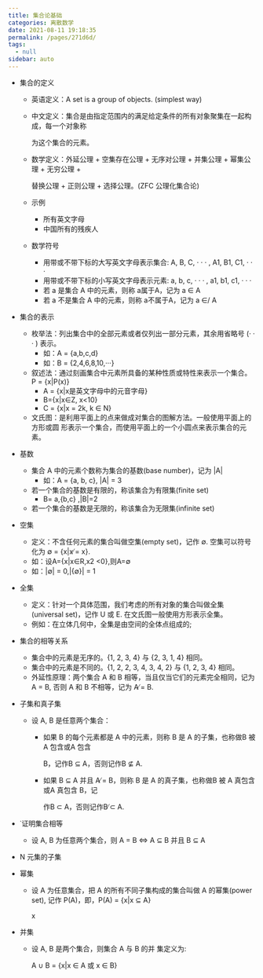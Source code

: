 ```yaml
---
title: 集合论基础
categories: 离散数学
date: 2021-08-11 19:18:35
permalink: /pages/271d6d/
tags: 
  - null
sidebar: auto
---
```




- 集合的定义

  - 英语定义：A set is a group of objects. (simplest way)

  - 中文定义：集合是由指定范围内的满足给定条件的所有对象聚集在一起构成，每一个对象称

    为这个集合的元素。

  - 数学定义：外延公理 + 空集存在公理 + 无序对公理 + 并集公理 + 幂集公理 + 无穷公理 +

    替换公理 + 正则公理 + 选择公理。(ZFC 公理化集合论)

  - 示例

    - 所有英文字母
    - 中国所有的残疾人

  - 数学符号

    - 用带或不带下标的大写英文字母表示集合: A, B, C, · · · , A1, B1, C1, · · · 
    - 用带或不带下标的小写英文字母表示元素: a, b, c, · · · , a1, b1, c1, · · ·
    - 若 a 是集合 A 中的元素，则称 a属于A，记为 a ∈ A
    - 若 a 不是集合 A 中的元素，则称 a不属于A，记为 a ∈/ A

- 集合的表示

  - 枚举法：列出集合中的全部元素或者仅列出一部分元素，其余用省略号 (· · · ) 表示。
    - 如：A = {a,b,c,d}
    - 如：B = {2,4,6,8,10,···}
  - 叙述法：通过刻画集合中元素所具备的某种性质或特性来表示一个集合。P = {x|P(x)}
    - A = {x|x是英文字母中的元音字母}
    - B={x|x∈Z, x<10}
    - C = {x|x = 2k, k ∈ N}
  - 文氏图：是利用平面上的点来做成对集合的图解方法。一般使用平面上的方形或圆 形表示一个集合，而使用平面上的一个小圆点来表示集合的元素。

- 基数

  - 集合 A 中的元素个数称为集合的基数(base number)，记为 |A|
    - 如：A = {a, b, c}, |A| = 3
  - 若一个集合的基数是有限的，称该集合为有限集(finite set)
    - B= a,{b,c} ,|B|=2
  - 若一个集合的基数是无限的，称该集合为无限集(infinite set)

- 空集

  - 定义：不含任何元素的集合叫做空集(empty set)，记作 ∅. 空集可以符号化为 ∅ = {x|x ̸= x}.
  - 如：设A={x|x∈R,x2 <0},则A=∅
  - 如：|∅| = 0,|{∅}| = 1

- 全集

  - 定义：针对一个具体范围，我们考虑的所有对象的集合叫做全集(universal set)，记作 U 或 E. 在文氏图一般使用方形表示全集。
  - 例如：在立体几何中，全集是由空间的全体点组成的;

- 集合的相等关系

  - 集合中的元素是无序的。{1, 2, 3, 4} 与 {2, 3, 1, 4} 相同。
  - 集合中的元素是不同的。{1, 2, 2, 3, 4, 3, 4, 2} 与 {1, 2, 3, 4} 相同。
  - 外延性原理：两个集合 A 和 B 相等，当且仅当它们的元素完全相同，记为 A = B, 否则 A 和 B 不相等，记为 A  ̸= B.

- 子集和真子集

  - 设 A, B 是任意两个集合：

    - 如果 B 的每个元素都是 A 中的元素，则称 B 是 A 的子集，也称做B 被 A 包含或A 包含

      B，记作B ⊆ A，否则记作B ⊈ A.

    - 如果 B ⊆ A 并且 A ̸= B，则称 B 是 A 的真子集，也称做B 被 A 真包含或A 真包含 B，记

      作B ⊂ A，否则记作B ̸⊂ A.

- ˙证明集合相等

  - 设 A, B 为任意两个集合，则 A = B ⇔ A ⊆ B 并且 B ⊆ A

- N 元集的子集

- 幂集

  - 设 A 为任意集合，把 A 的所有不同子集构成的集合叫做 A 的幂集(power set), 记作 P(A)，即，P(A) = {x|x ⊆ A}

    x

- 并集

  - 设 A, B 是两个集合，则集合 A 与 B 的并 集定义为:

    A ∪ B = {x|x ∈ A 或 x ∈ B}

